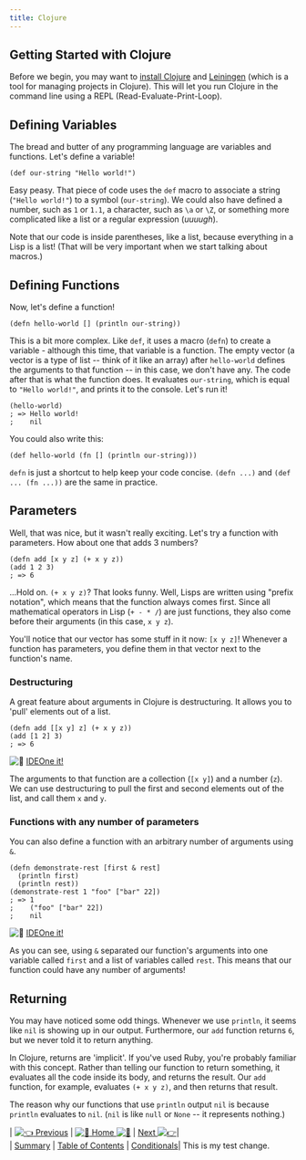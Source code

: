 ```yaml
---
title: Clojure
---
```


## Getting Started with Clojure

Before we begin, you may want to <a href='http://clojure.org/guides/getting_started' target='_blank' rel='nofollow'>install Clojure</a> and <a href='http://leiningen.org/#install' target='_blank' rel='nofollow'>Leiningen</a> (which is a tool for managing projects in Clojure). This will let you run Clojure in the command line using a REPL (Read-Evaluate-Print-Loop).

## Defining Variables

The bread and butter of any programming language are variables and functions. Let's define a variable!

    (def our-string "Hello world!")

Easy peasy. That piece of code uses the `def` macro to associate a string (`"Hello world!"`) to a symbol (`our-string`). We could also have defined a number, such as `1` or `1.1`, a character, such as `\a` or `\Z`, or something more complicated like a list or a regular expression (_uuuugh_).

Note that our code is inside parentheses, like a list, because everything in a Lisp is a list! (That will be very important when we start talking about macros.)

## Defining Functions

Now, let's define a function!

    (defn hello-world [] (println our-string))

This is a bit more complex. Like `def`, it uses a macro (`defn`) to create a variable - although this time, that variable is a function. The empty vector (a vector is a type of list -- think of it like an array) after `hello-world` defines the arguments to that function -- in this case, we don't have any. The code after that is what the function does. It evaluates `our-string`, which is equal to `"Hello world!"`, and prints it to the console. Let's run it!

    (hello-world)
    ; => Hello world!
    ;    nil

You could also write this:

    (def hello-world (fn [] (println our-string)))

`defn` is just a shortcut to help keep your code concise. `(defn ...)` and `(def ... (fn ...))` are the same in practice.

## Parameters

Well, that was nice, but it wasn't really exciting. Let's try a function with parameters. How about one that adds 3 numbers?

    (defn add [x y z] (+ x y z))
    (add 1 2 3)
    ; => 6

...Hold on. `(+ x y z)`? That looks funny. Well, Lisps are written using "prefix notation", which means that the function always comes first. Since all mathematical operators in Lisp (`+ - * /`) are just functions, they also come before their arguments (in this case, `x y z`).

You'll notice that our vector has some stuff in it now: `[x y z]`! Whenever a function has parameters, you define them in that vector next to the function's name.

### Destructuring

A great feature about arguments in Clojure is destructuring. It allows you to 'pull' elements out of a list.

    (defn add [[x y] z] (+ x y z))
    (add [1 2] 3)
    ; => 6

![:rocket:](//forum.freecodecamp.com/images/emoji/emoji_one/rocket.png?v=2 ":rocket:") <a href='https://ideone.com/SWlvKn' target='_blank' rel='nofollow'>IDEOne it!</a>

The arguments to that function are a collection (`[x y]`) and a number (`z`). We can use destructuring to pull the first and second elements out of the list, and call them `x` and `y`.

### Functions with any number of parameters

You can also define a function with an arbitrary number of arguments using `&`.

    (defn demonstrate-rest [first & rest]
      (println first)
      (println rest))
    (demonstrate-rest 1 "foo" ["bar" 22])
    ; => 1
    ;    ("foo" ["bar" 22])
    ;    nil

![:rocket:](//forum.freecodecamp.com/images/emoji/emoji_one/rocket.png?v=2 ":rocket:") <a href='https://ideone.com/VftymP' target='_blank' rel='nofollow'>IDEOne it!</a>

As you can see, using `&` separated our function's arguments into one variable called `first` and a list of variables called `rest`. This means that our function could have any number of arguments!

## Returning

You may have noticed some odd things. Whenever we use `println`, it seems like `nil` is showing up in our output. Furthermore, our `add` function returns `6`, but we never told it to return anything.

In Clojure, returns are 'implicit'. If you've used Ruby, you're probably familiar with this concept. Rather than telling our function to return something, it evaluates all the code inside its body, and returns the result. Our `add` function, for example, evaluates `(+ x y z)`, and then returns that result.

The reason why our functions that use `println` output `nil` is because `println` evaluates to `nil`. (`nil` is like `null` or `None` -- it represents nothing.)

| [![:point_left:](//forum.freecodecamp.com/images/emoji/emoji_one/point_left.png?v=2 ":point_left:") Previous](//forum.freecodecamp.com/t/what-is-clojure/18419) | [![:book:](//forum.freecodecamp.com/images/emoji/emoji_one/book.png?v=2 ":book:") Home ![:book:](//forum.freecodecamp.com/images/emoji/emoji_one/book.png?v=2 ":book:")](//forum.freecodecamp.com/t/clojure-resources/18422) | [Next ![:point_right:](//forum.freecodecamp.com/images/emoji/emoji_one/point_right.png?v=2 ":point_right:")](//forum.freecodecamp.com/t/clojure-conditionals/18412)|  
| [Summary](//forum.freecodecamp.com/t/what-is-clojure/18419) | [Table of Contents](//forum.freecodecamp.com/t/clojure-resources/18422) | [Conditionals](//forum.freecodecamp.com/t/clojure-conditionals/18412)|
This is my test change.
